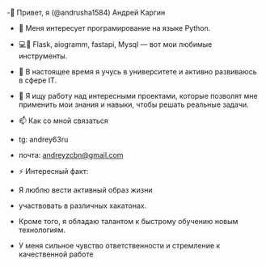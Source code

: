 -👋 Привет, я (@andrusha1584) Андрей Каргин

- 👀 Меня интересует програмирование на языке Python.
- 💻📕  Flask, aiogramm, fastapi, Mysql — вот мои любимые инструменты.

- 🌱 В настоящее время я учусь в университете и активно развиваюсь в сфере IT. 

- 💞️  Я ищу работу над интересными проектами, которые позволят мне применить мои знания и навыки, чтобы решать реальные задачи. 

- 📫 Как со мной связаться
-  tg: andrey63ru
-  почта: andreyzcbn@gmail.com  

- ⚡ Интересный факт:
- Я люблю вести активный образ жизни
- участвовать в различных хакатонах.

-  Кроме того, я обладаю талантом к быстрому обучению новым технологиям. 


-  У меня сильное чувство ответственности и стремление к качественной работе




<!---
andrusha1584/andrusha1584 is a ✨ special ✨ repository because its `README.md` (this file) appears on your GitHub profile.
You can click the Preview link to take a look at your changes.
--->
